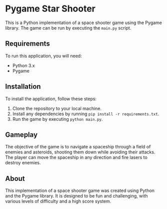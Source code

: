 # Pygame Star Shooter

This is a Python implementation of a space shooter game using the Pygame library. The game can be run by executing the `main.py` script.

## Requirements

To run this application, you will need:

- Python 3.x
- Pygame

## Installation

To install the application, follow these steps:

1. Clone the repository to your local machine.
2. Install any dependencies by running `pip install -r requirements.txt`.
3. Run the game by executing `python main.py`.

## Gameplay

The objective of the game is to navigate a spaceship through a field of enemies and asteroids, shooting them down while avoiding their attacks. The player can move the spaceship in any direction and fire lasers to destroy enemies.

## About

This implementation of a space shooter game was created using Python and the Pygame library. It is designed to be fun and challenging, with various levels of difficulty and a high score system.
